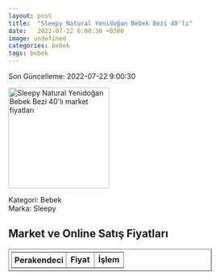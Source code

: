 ```yaml
---
layout: post
title:  "Sleepy Natural Yenidoğan Bebek Bezi 40'lı"
date:   2022-07-22 6:00:30 +0300
image: undefined
categories: bebek
tags: bebek
---
```


Son Güncelleme: 2022-07-22 9:00:30

<img src="undefined" width="200" alt="Sleepy Natural Yenidoğan Bebek Bezi 40'lı market fiyatları" />

Kategori: Bebek
<br />
Marka: Sleepy

<h2>Market ve Online Satış Fiyatları</h2>

<table border="1" style="padding: 5px;width:80%;">
  <tr>
    <td style="padding: 5px;"><strong>Perakendeci</strong></td>
    <td><strong>Fiyat</strong></td>
    <td><strong>İşlem</strong></td>
  </tr>
  
</table>

